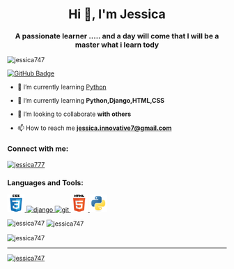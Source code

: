 <h1 align="center">Hi 👋, I'm Jessica</h1>
<h3 align="center">A passionate learner ..... and a day will come that I will be a master what i learn tody </h3>

<p align="left"> <img src="https://komarev.com/ghpvc/?username=jessica747&label=Profile%20views&color=0e75b6&style=flat" alt="jessica747" /> </p>



<a href="https://github.com/jessica747?tab=followers"><img src="https://img.shields.io/github/followers/jessica747?label=Followers&style=social" alt="GitHub Badge"></a>

- 🔭 I’m currently learning [Python](https://github.com/tathoy/100-days-of-python)

- 🌱 I’m currently learning **Python,Django,HTML,CSS**

- 👯 I’m looking to collaborate **with others**

- 📫 How to reach me **jessica.innovative7@gmail.com**

<h3 align="left">Connect with me:</h3>
<p align="left">
<a href="https://dev.to/jessica777" target="blank"><img align="center" src="https://raw.githubusercontent.com/rahuldkjain/github-profile-readme-generator/master/src/images/icons/Social/devto.svg" alt="jessica777" height="30" width="40" /></a>
</p>

<h3 align="left">Languages and Tools:</h3>
<p align="left"> <a href="https://www.w3schools.com/css/" target="_blank" rel="noreferrer"> <img src="https://raw.githubusercontent.com/devicons/devicon/master/icons/css3/css3-original-wordmark.svg" alt="css3" width="40" height="40"/> </a> <a href="https://www.djangoproject.com/" target="_blank" rel="noreferrer"> <img src="https://cdn.worldvectorlogo.com/logos/django.svg" alt="django" width="40" height="40"/> </a> <a href="https://git-scm.com/" target="_blank" rel="noreferrer"> <img src="https://www.vectorlogo.zone/logos/git-scm/git-scm-icon.svg" alt="git" width="40" height="40"/> </a> <a href="https://www.w3.org/html/" target="_blank" rel="noreferrer"> <img src="https://raw.githubusercontent.com/devicons/devicon/master/icons/html5/html5-original-wordmark.svg" alt="html5" width="40" height="40"/> </a> <a href="https://www.python.org" target="_blank" rel="noreferrer"> <img src="https://raw.githubusercontent.com/devicons/devicon/master/icons/python/python-original.svg" alt="python" width="40" height="40"/> </a> </p>

<p><img align="left" src="https://github-readme-stats.vercel.app/api/top-langs?username=jessica747&show_icons=true&locale=en&layout=compact" alt="jessica747" /></p>

<p>&nbsp;<img align="center" src="https://github-readme-stats.vercel.app/api?username=jessica747&show_icons=true&locale=en" alt="jessica747" /></p>

<p><img align="center" src="https://github-readme-streak-stats.herokuapp.com/?user=jessica747&" alt="jessica747" /></p>

---

<p align="left"> <a href="https://github.com/ryo-ma/github-profile-trophy"><img src="https://github-profile-trophy.vercel.app/?username=jessica747" alt="jessica747" /></a> </p>
